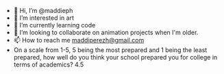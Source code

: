 - 👋 Hi, I’m @maddieph
- 👀 I’m interested in art
- 🌱 I’m currently learning code
- 💞️ I’m looking to collaborate on animation projects when I'm older.
- 📫 How to reach me maddiperezh@gmail.com
- On a scale from 1-5, 5 being the most prepared and 1 being the least prepared, how well do you think your school prepared you for college in terms of academics? 4.5
